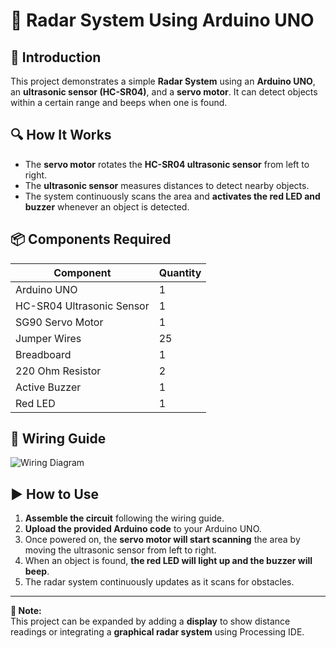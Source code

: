 # 🚀 Radar System Using Arduino UNO

## 📌 Introduction
This project demonstrates a simple **Radar System** using an **Arduino UNO**, an **ultrasonic sensor (HC-SR04)**, and a **servo motor**. It can detect objects within a certain range and beeps when one is found.

## 🔍 How It Works
- The **servo motor** rotates the **HC-SR04 ultrasonic sensor** from left to right.
- The **ultrasonic sensor** measures distances to detect nearby objects.
- The system continuously scans the area and **activates the red LED and buzzer** whenever an object is detected.

## 📦 Components Required
| Component                  | Quantity |
|----------------------------|----------|
| Arduino UNO                | 1        |
| HC-SR04 Ultrasonic Sensor  | 1        |
| SG90 Servo Motor           | 1        |
| Jumper Wires               | 25       |
| Breadboard                 | 1        |
| 220 Ohm Resistor           | 2        |
| Active Buzzer              | 1        |
| Red LED                    | 1        |

## 🔌 Wiring Guide
![Wiring Diagram](https://github.com/user-attachments/assets/4d9c8625-cd9b-44a8-ad71-617dbbaa6d49)

## ▶️ How to Use
1. **Assemble the circuit** following the wiring guide.
2. **Upload the provided Arduino code** to your Arduino UNO.
3. Once powered on, the **servo motor will start scanning** the area by moving the ultrasonic sensor from left to right.
4. When an object is found, **the red LED will light up and the buzzer will beep**.
5. The radar system continuously updates as it scans for obstacles.

---

**📌 Note:**  
This project can be expanded by adding a **display** to show distance readings or integrating a **graphical radar system** using Processing IDE.

